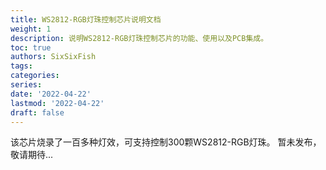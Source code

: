 ```yaml
---
title: WS2812-RGB灯珠控制芯片说明文档
weight: 1
description: 说明WS2812-RGB灯珠控制芯片的功能、使用以及PCB集成。
toc: true
authors: SixSixFish
tags:
categories:
series:
date: '2022-04-22'
lastmod: '2022-04-22'
draft: false
---
```


该芯片烧录了一百多种灯效，可支持控制300颗WS2812-RGB灯珠。
暂未发布，敬请期待...

